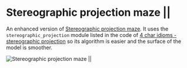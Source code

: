 # Stereographic projection maze ||

An enhanced version of [Stereographic projection maze](https://www.thingiverse.com/thing:2013536). It uses the `stereographic_projection` module listed in the code of [4 char idioms - stereographic projection](https://www.thingiverse.com/thing:2040515) so its algorithm is easier and the surface of the model is smoother. 

![Stereographic projection maze ||](http://thingiverse-production-new.s3.amazonaws.com/renders/22/ea/43/4b/6b/36fd683f04eac1c4a6fe3aec10711fc5_preview_featured.JPG)